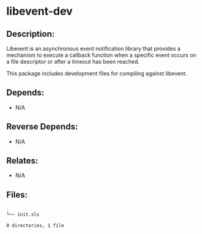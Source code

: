 # libevent-dev

## Description:

Libevent is an asynchronous event notification library that provides a mechanism to execute a callback function when a specific event occurs on a file descriptor or after a timeout has been reached.

This package includes development files for compiling against libevent.

## Depends:

  -  N/A

## Reverse Depends:

  -  N/A

## Relates:

  -  N/A

## Files:

```bash
.
└── init.sls

0 directories, 1 file
```
